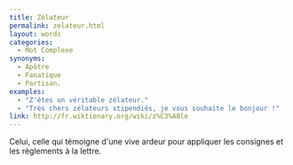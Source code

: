 ```yaml
---
title: Zélateur
permalink: zelateur.html
layout: words
categories:
  - Mot Complexe
synonyms:
  - Apôtre
  - Fanatique
  - Partisan.
examples:
  - "Z'êtes un véritable zélateur."
  - "Très chers zélateurs stipendiés, je vous souhaite le bonjour !"
link: http://fr.wiktionary.org/wiki/z%C3%A8le
---
```


Celui, celle qui témoigne d'une vive ardeur pour appliquer les consignes et les règlements à la lettre.

